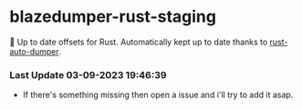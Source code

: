 # blazedumper-rust-staging

🚀 Up to date offsets for Rust. Automatically kept up to date thanks to [rust-auto-dumper](https://github.com/Akandesh/rust-auto-dumper).


### Last Update 03-09-2023 19:46:39
- If there's something missing then open a issue and i'll try to add it asap.